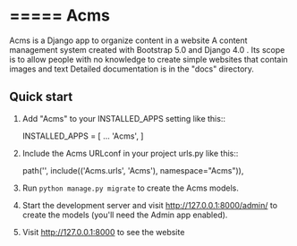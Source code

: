 =====
Acms
=====

Acms is a Django app to organize content in a website
A content management system created with Bootstrap 5.0 
and Django 4.0 . Its scope is to allow people with no 
knowledge to create simple websites that contain images and text
Detailed documentation is in the "docs" directory.

Quick start
-----------

1. Add "Acms" to your INSTALLED_APPS setting like this::

    INSTALLED_APPS = [
        ...
        'Acms',
    ]

2. Include the Acms URLconf in your project urls.py like this::

    path('', include(('Acms.urls', 'Acms'), namespace="Acms")),

3. Run ``python manage.py migrate`` to create the Acms models.

4. Start the development server and visit http://127.0.0.1:8000/admin/
   to create the models (you'll need the Admin app enabled).

5. Visit http://127.0.0.1:8000 to see the website
